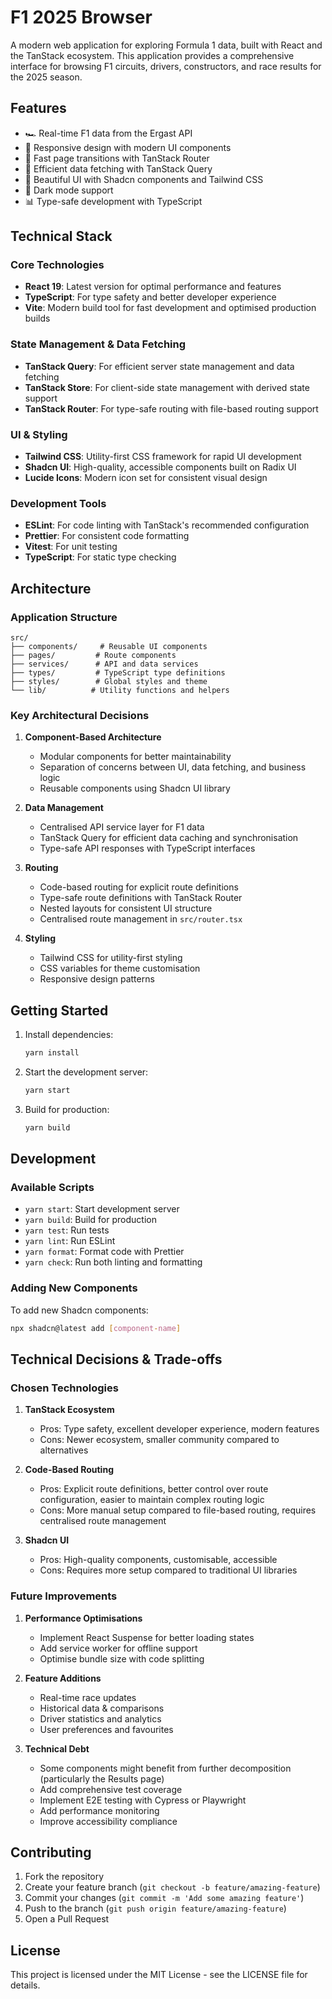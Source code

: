 # F1 2025 Browser

A modern web application for exploring Formula 1 data, built with React and the TanStack ecosystem. This application provides a comprehensive interface for browsing F1 circuits, drivers, constructors, and race results for the 2025 season.

## Features

- 🏎️ Real-time F1 data from the Ergast API
- 📱 Responsive design with modern UI components
- 🚀 Fast page transitions with TanStack Router
- 🔄 Efficient data fetching with TanStack Query
- 🎨 Beautiful UI with Shadcn components and Tailwind CSS
- 🌙 Dark mode support
- 📊 Type-safe development with TypeScript

## Technical Stack

### Core Technologies

- **React 19**: Latest version for optimal performance and features
- **TypeScript**: For type safety and better developer experience
- **Vite**: Modern build tool for fast development and optimised production builds

### State Management & Data Fetching

- **TanStack Query**: For efficient server state management and data fetching
- **TanStack Store**: For client-side state management with derived state support
- **TanStack Router**: For type-safe routing with file-based routing support

### UI & Styling

- **Tailwind CSS**: Utility-first CSS framework for rapid UI development
- **Shadcn UI**: High-quality, accessible components built on Radix UI
- **Lucide Icons**: Modern icon set for consistent visual design

### Development Tools

- **ESLint**: For code linting with TanStack's recommended configuration
- **Prettier**: For consistent code formatting
- **Vitest**: For unit testing
- **TypeScript**: For static type checking

## Architecture

### Application Structure

```
src/
├── components/     # Reusable UI components
├── pages/         # Route components
├── services/      # API and data services
├── types/         # TypeScript type definitions
├── styles/        # Global styles and theme
└── lib/          # Utility functions and helpers
```

### Key Architectural Decisions

1. **Component-Based Architecture**

   - Modular components for better maintainability
   - Separation of concerns between UI, data fetching, and business logic
   - Reusable components using Shadcn UI library

2. **Data Management**

   - Centralised API service layer for F1 data
   - TanStack Query for efficient data caching and synchronisation
   - Type-safe API responses with TypeScript interfaces

3. **Routing**

   - Code-based routing for explicit route definitions
   - Type-safe route definitions with TanStack Router
   - Nested layouts for consistent UI structure
   - Centralised route management in `src/router.tsx`

4. **Styling**
   - Tailwind CSS for utility-first styling
   - CSS variables for theme customisation
   - Responsive design patterns

## Getting Started

1. Install dependencies:

   ```bash
   yarn install
   ```

2. Start the development server:

   ```bash
   yarn start
   ```

3. Build for production:
   ```bash
   yarn build
   ```

## Development

### Available Scripts

- `yarn start`: Start development server
- `yarn build`: Build for production
- `yarn test`: Run tests
- `yarn lint`: Run ESLint
- `yarn format`: Format code with Prettier
- `yarn check`: Run both linting and formatting

### Adding New Components

To add new Shadcn components:

```bash
npx shadcn@latest add [component-name]
```

## Technical Decisions & Trade-offs

### Chosen Technologies

1. **TanStack Ecosystem**

   - Pros: Type safety, excellent developer experience, modern features
   - Cons: Newer ecosystem, smaller community compared to alternatives

2. **Code-Based Routing**

   - Pros: Explicit route definitions, better control over route configuration, easier to maintain complex routing logic
   - Cons: More manual setup compared to file-based routing, requires centralised route management

3. **Shadcn UI**
   - Pros: High-quality components, customisable, accessible
   - Cons: Requires more setup compared to traditional UI libraries

### Future Improvements

1. **Performance Optimisations**

   - Implement React Suspense for better loading states
   - Add service worker for offline support
   - Optimise bundle size with code splitting

2. **Feature Additions**

   - Real-time race updates
   - Historical data & comparisons
   - Driver statistics and analytics
   - User preferences and favourites

3. **Technical Debt**
   - Some components might benefit from further decomposition (particularly the Results page)
   - Add comprehensive test coverage
   - Implement E2E testing with Cypress or Playwright
   - Add performance monitoring
   - Improve accessibility compliance

## Contributing

1. Fork the repository
2. Create your feature branch (`git checkout -b feature/amazing-feature`)
3. Commit your changes (`git commit -m 'Add some amazing feature'`)
4. Push to the branch (`git push origin feature/amazing-feature`)
5. Open a Pull Request

## License

This project is licensed under the MIT License - see the LICENSE file for details.
